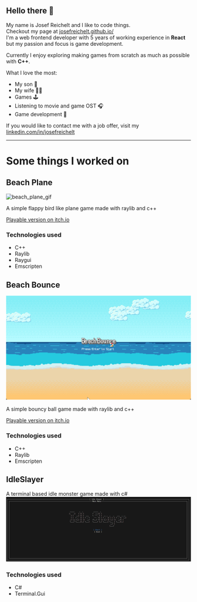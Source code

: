## Hello there 👋

My name is Josef Reichelt and I like to code things.  
Checkout my page at [josefreichelt.github.io/](https://josefreichelt.github.io/)  
I'm a web frontend developer with 5 years of working experience in **React** but my passion and focus is game development.  

Currently I enjoy exploring making games from scratch as much as possible with **C++**.  

What I love the most:

- My son 👦
- My wife 👱‍♀️
- Games 🕹
- Listening to movie and game OST 🎧
- Game development 💾

If you would like to contact me with a job offer, visit my [linkedin.com/in/josefreichelt](https://www.linkedin.com/in/josefreichelt/)


___

# Some things I worked on  

## Beach Plane

![beach_plane_gif](assets/imgs/beach_plane.gif)

A simple flappy bird like plane game made with raylib and c++

[Playable version on itch.io](https://protomace.itch.io/beach-plane)

### Technologies used

- C++
- Raylib
- Raygui
- Emscripten


## Beach Bounce

![beach_bounce_gif](assets/imgs/beach_bounce.gif)

A simple bouncy ball game made with raylib and c++


[Playable version on itch.io](https://protomace.itch.io/beach-bounce)

### Technologies used

- C++
- Raylib
- Emscripten



## IdleSlayer


A terminal based idle monster game made with c#
![idle_slayer](assets/imgs/idleslayer.gif)

### Technologies used

- C#
- Terminal.Gui
